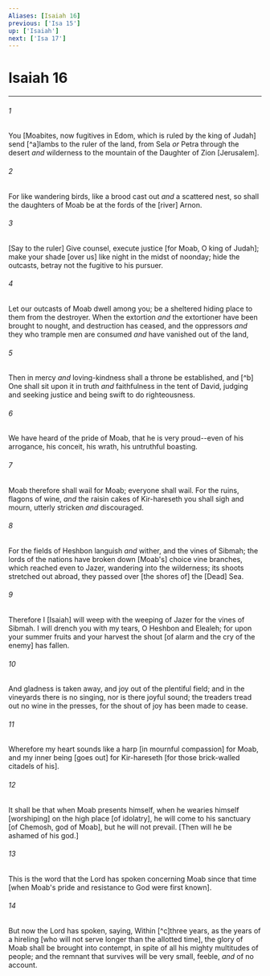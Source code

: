 ```yaml
---
Aliases: [Isaiah 16]
previous: ['Isa 15']
up: ['Isaiah']
next: ['Isa 17']
---
```

# Isaiah 16

***














###### 1 






You [Moabites, now fugitives in Edom, which is ruled by the king of Judah] send [^a]lambs to the ruler of the land, from Sela _or_ Petra through the desert _and_ wilderness to the mountain of the Daughter of Zion [Jerusalem]. 













###### 2 






For like wandering birds, like a brood cast out _and_ a scattered nest, so shall the daughters of Moab be at the fords of the [river] Arnon. 













###### 3 






[Say to the ruler] Give counsel, execute justice [for Moab, O king of Judah]; make your shade [over us] like night in the midst of noonday; hide the outcasts, betray not the fugitive to his pursuer. 













###### 4 






Let our outcasts of Moab dwell among you; be a sheltered hiding place to them from the destroyer. When the extortion _and_ the extortioner have been brought to nought, and destruction has ceased, and the oppressors _and_ they who trample men are consumed _and_ have vanished out of the land, 













###### 5 






Then in mercy _and_ loving-kindness shall a throne be established, and [^b] One shall sit upon it in truth _and_ faithfulness in the tent of David, judging and seeking justice and being swift to do righteousness. 













###### 6 






We have heard of the pride of Moab, that he is very proud--even of his arrogance, his conceit, his wrath, his untruthful boasting. 













###### 7 






Moab therefore shall wail for Moab; everyone shall wail. For the ruins, flagons of wine, _and_ the raisin cakes of Kir-hareseth you shall sigh and mourn, utterly stricken _and_ discouraged. 













###### 8 






For the fields of Heshbon languish _and_ wither, and the vines of Sibmah; the lords of the nations have broken down [Moab's] choice vine branches, which reached even to Jazer, wandering into the wilderness; its shoots stretched out abroad, they passed over [the shores of] the [Dead] Sea. 













###### 9 






Therefore I [Isaiah] will weep with the weeping of Jazer for the vines of Sibmah. I will drench you with my tears, O Heshbon and Elealeh; for upon your summer fruits and your harvest the shout [of alarm and the cry of the enemy] has fallen. 













###### 10 






And gladness is taken away, and joy out of the plentiful field; and in the vineyards there is no singing, nor is there joyful sound; the treaders tread out no wine in the presses, for the shout of joy has been made to cease. 













###### 11 






Wherefore my heart sounds like a harp [in mournful compassion] for Moab, and my inner being [goes out] for Kir-hareseth [for those brick-walled citadels of his]. 













###### 12 






It shall be that when Moab presents himself, when he wearies himself [worshiping] on the high place [of idolatry], he will come to his sanctuary [of Chemosh, god of Moab], but he will not prevail. [Then will he be ashamed of his god.] 













###### 13 






This is the word that the Lord has spoken concerning Moab since that time [when Moab's pride and resistance to God were first known]. 













###### 14 






But now the Lord has spoken, saying, Within [^c]three years, as the years of a hireling [who will not serve longer than the allotted time], the glory of Moab shall be brought into contempt, in spite of all his mighty multitudes of people; and the remnant that survives will be very small, feeble, _and_ of no account.
